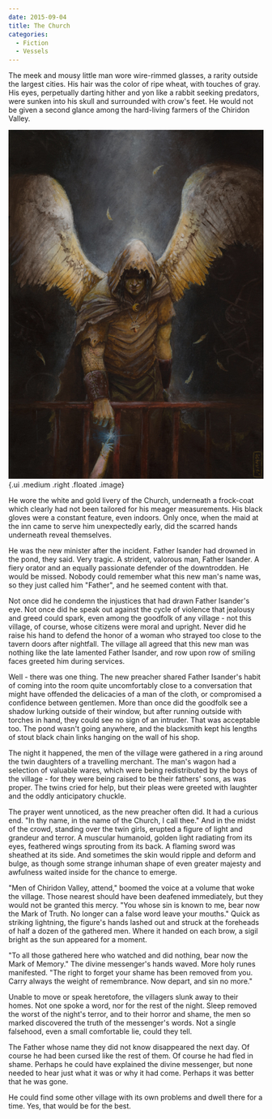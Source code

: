 ```yaml
---
date: 2015-09-04
title: The Church
categories:
  - Fiction
  - Vessels
---
```


The meek and mousy little man wore wire-rimmed glasses, a rarity outside the largest cities.
His hair was the color of ripe wheat, with touches of gray.
His eyes, perpetually darting hither and yon like a rabbit seeking predators, were sunken into his skull and surrounded with crow's feet.
He would not be given a second glance among the hard-living farmers of the Chiridon Valley.

<!-- more -->

![Guardian Angel by Ozakuya](/assets/art/guardian_angel_by_ozakuya-d2ybq9w.jpg) {.ui .medium .right .floated .image}

He wore the white and gold livery of the Church, underneath a frock-coat which clearly had not been tailored for his meager measurements.
His black gloves were a constant feature, even indoors.
Only once, when the maid at the inn came to serve him unexpectedly early, did the scarred hands underneath reveal themselves.

He was the new minister after the incident. Father Isander had drowned in the pond, they said. Very tragic.
A strident, valorous man, Father Isander. A fiery orator and an equally passionate defender of the downtrodden.
He would be missed. Nobody could remember what this new man's name was, so they just called him "Father", and he seemed content with that.

Not once did he condemn the injustices that had drawn Father Isander's eye.
Not once did he speak out against the cycle of violence that jealousy and greed could spark, even among the goodfolk
of any village - not this village, of course, whose citizens were moral and upright.
Never did he raise his hand to defend the honor of a woman who strayed too close to the tavern doors after nightfall.
The village all agreed that this new man was nothing like the late lamented Father Isander,
and row upon row of smiling faces greeted him during services.

Well - there was one thing.
The new preacher shared Father Isander's habit of coming into the room quite uncomfortably close to a conversation
that might have offended the delicacies of a man of the cloth, or compromised a confidence between gentlemen.
More than once did the goodfolk see a shadow lurking outside of their window, but after running outside with torches in hand,
they could see no sign of an intruder. That was acceptable too.
The pond wasn't going anywhere, and the blacksmith kept his lengths of stout black chain links hanging on the wall of his shop.

The night it happened, the men of the village were gathered in a ring around the twin daughters of a travelling merchant.
The man's wagon had a selection of valuable wares, which were being redistributed by the boys of the village - for they were being raised
to be their fathers' sons, as was proper.
The twins cried for help, but their pleas were greeted with laughter and the oddly anticipatory chuckle.

The prayer went unnoticed, as the new preacher often did. It had a curious end. "In thy name, in the name of the Church, I call thee."
And in the midst of the crowd, standing over the twin girls, erupted a figure of light and grandeur and terror.
A muscular humanoid, golden light radiating from its eyes, feathered wings sprouting from its back.
A flaming sword was sheathed at its side.
And sometimes the skin would ripple and deform and bulge, as though some strange inhuman shape of even greater majesty and awfulness
waited inside for the chance to emerge.

"Men of Chiridon Valley, attend," boomed the voice at a volume that woke the village.
Those nearest should have been deafened immediately, but they would not be granted this mercy.
"You whose sin is known to me, bear now the Mark of Truth. No longer can a false word leave your mouths."
Quick as striking lightning, the figure's hands lashed out and struck at the foreheads of half a dozen of the gathered men.
Where it handed on each brow, a sigil bright as the sun appeared for a moment.

"To all those gathered here who watched and did nothing, bear now the Mark of Memory."
The divine messenger's hands waved. More holy runes manifested.
"The right to forget your shame has been removed from you.
Carry always the weight of remembrance. Now depart, and sin no more."

Unable to move or speak heretofore, the villagers slunk away to their homes.
Not one spoke a word, nor for the rest of the night. Sleep removed the worst of the night's terror,
and to their horror and shame, the men so marked discovered the truth of the messenger's words.
Not a single falsehood, even a small comfortable lie, could they tell.

The Father whose name they did not know disappeared the next day.
Of course he had been cursed like the rest of them. Of course he had fled in shame.
Perhaps he could have explained the divine messenger, but none needed to hear just what it was or why it had come.
Perhaps it was better that he was gone.

He could find some other village with its own problems and dwell there for a time.
Yes, that would be for the best.
